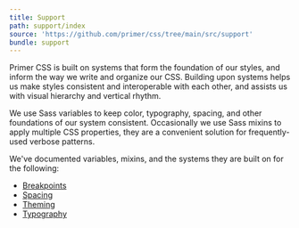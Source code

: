 ```yaml
---
title: Support
path: support/index
source: 'https://github.com/primer/css/tree/main/src/support'
bundle: support
---
```



Primer CSS is built on systems that form the foundation of our styles, and inform the way we write and organize our CSS. Building upon systems helps us make styles consistent and interoperable with each other, and assists us with visual hierarchy and vertical rhythm.

We use Sass variables to keep color, typography, spacing, and other foundations of our system consistent. Occasionally we use Sass mixins to apply multiple CSS properties, they are a convenient solution for frequently-used verbose patterns.

We've documented variables, mixins, and the systems they are built on for the following:

- [Breakpoints](/support/breakpoints)
- [Spacing](/support/spacing)
- [Theming](/support/theming)
- [Typography](/support/typography)
